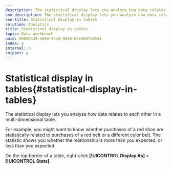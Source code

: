 ```yaml
---
description: The statistical display lets you analyze how data relates to each other in a multi-dimensional table.
seo-description: The statistical display lets you analyze how data relates to each other in a multi-dimensional table.
seo-title: Statistical display in tables
solution: Analytics
title: Statistical display in tables
topic: Data workbench
uuid: 80800439-169e-44cd-9810-bbe39dfa9541
index: y
internal: n
snippet: y
---
```


# Statistical display in tables{#statistical-display-in-tables}

The statistical display lets you analyze how data relates to each other in a multi-dimensional table.

 For example, you might want to know whether purchases of a red shoe are statistically related to purchases of a red belt or a different color belt. The statistic shows you whether the relationship is more than you expected, or less than you expected.

On the top border of a table, right-click **[!UICONTROL Display As]** > **[!UICONTROL Stats]**. 
